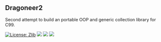 Dragoneer2
----------
Second attempt to build an portable OOP and generic collection library for C99.

[![License: Zlib](https://img.shields.io/badge/License-Zlib-lightgrey.svg)](https://opensource.org/licenses/Zlib)
![](https://github.com/hvhvdevdev/dragoneer2/actions/workflows/win32.yml/badge.svg)
![](https://github.com/hvhvdevdev/dragoneer2/actions/workflows/linux.yml/badge.svg)
![](https://github.com/hvhvdevdev/dragoneer2/actions/workflows/macos.yml/badge.svg)
